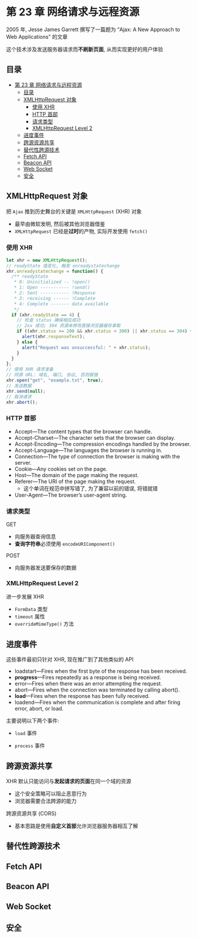 # 第 23 章 网络请求与远程资源

2005 年, Jesse James Garrett 撰写了一篇题为 “Ajax: A New Approach to Web Applications” 的文章

这个技术涉及发送服务器请求而**不刷新页面**, 从而实现更好的用户体验

## 目录

- [第 23 章 网络请求与远程资源](#第-23-章-网络请求与远程资源)
  - [目录](#目录)
  - [XMLHttpRequest 对象](#xmlhttprequest-对象)
    - [使用 XHR](#使用-xhr)
    - [HTTP 首部](#http-首部)
    - [请求类型](#请求类型)
    - [XMLHttpRequest Level 2](#xmlhttprequest-level-2)
  - [进度事件](#进度事件)
  - [跨源资源共享](#跨源资源共享)
  - [替代性跨源技术](#替代性跨源技术)
  - [Fetch API](#fetch-api)
  - [Beacon API](#beacon-api)
  - [Web Socket](#web-socket)
  - [安全](#安全)

## XMLHttpRequest 对象

把 `Ajax` 推到历史舞台的关键是 `XMLHttpRequest` (XHR) 对象

- 最早由微软发明, 然后被其他浏览器借鉴
- `XMLHttpRequest` 已经是**过时**的产物, 实际开发使用 `fetch()`

### 使用 XHR

```js
let xhr = new XMLHttpRequest();
// readyState 值变化, 触发 onreadystatechange
xhr.onreadystatechange = function() {
  /** readyState  
   * 0: Uninitialized -- !open()
   * 1: Open ----------- !send()
   * 2: Sent ----------- !Response
   * 3: receiving ------ !Complete
   * 4: Complete ------- data available
   */
  if (xhr.readyState == 4) {
    // 检查 status 确保相应成功
    // 2xx 成功; 304 资源未修改直接浏览器缓存拿取
    if ((xhr.status >= 200 && xhr.status < 300) || xhr.status == 304) {
      alert(xhr.responseText);
    } else {
      alert("Request was unsuccessful: " + xhr.status);
    }
  }
};
// 使用 XHR 请求准备
// 同源 URL: 域名, 端口, 协议, 否则报错
xhr.open("get", "example.txt", true);
// 发送数据
xhr.send(null);
// 取消请求
xhr.abort();
```

### HTTP 首部
- Accept—The content types that the browser can handle.
- Accept-Charset—The character sets that the browser can display.
- Accept-Encoding—The compression encodings handled by the browser.
- Accept-Language—The languages the browser is running in.
- Connection—The type of connection the browser is making with the server.
- Cookie—Any cookies set on the page.
- Host—The domain of the page making the request.
- Referer—The URI of the page making the request. 
  - 这个单词在规范中拼写错了, 为了兼容以前的错误, 将错就错
- User-Agent—The browser’s user-agent string.

### 请求类型

GET

- 向服务器查询信息
- **查询字符串**必须使用 `encodeURIComponent()`

POST

- 向服务器发送要保存的数据

### XMLHttpRequest Level 2

进一步发展 XHR

- `FormData` 类型
- `timeout` 属性
- `overrideMimeType()` 方法

## 进度事件

这些事件最初只针对 XHR, 现在推广到了其他类似的 API

- loadstart—Fires when the first byte of the response has been received.
- **progress**—Fires repeatedly as a response is being received.
- error—Fires when there was an error attempting the request.
- abort—Fires when the connection was terminated by calling abort().
- **load**—Fires when the response has been fully received.
- loadend—Fires when the communication is complete and after firing error,
abort, or load.

主要说明以下两个事件: 

- `load` 事件

- `process` 事件

## 跨源资源共享

XHR 默认只能访问与**发起请求的页面**在同一个域的资源

- 这个安全策略可以阻止恶意行为
- 浏览器需要合法跨源的能力

跨源资源共享 (CORS)

- 基本思路是使用**自定义首部**允许浏览器服务器相互了解

## 替代性跨源技术

## Fetch API

## Beacon API

## Web Socket

## 安全